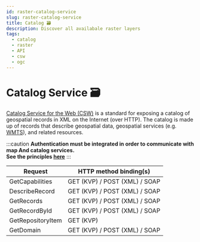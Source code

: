 ```yaml
---
id: raster-catalog-service
slug: raster-catalog-service
title: Catalog 🗃️
description: Discover all availabale raster layers
tags:
  - catalog
  - raster
  - API
  - csw
  - ogc
---
```


# Catalog Service 🗃️
 [Catalog Service for the Web (CSW)](/docs/ogc/protocols/ogc-csw/ogc-csw) is a standard for exposing a catalog of geospatial records in XML on the Internet (over HTTP). The catalog is made up of records that describe geospatial data, geospatial services (e.g. [WMTS](/docs/ogc/protocols/ogc-wmts)), and related resources.

:::caution
**Authentication must be integrated in order to communicate with map And catalog services.**<br/>
**See the principles [here](/docs/MapColonies/authentication)**
:::

| **Request** | **HTTP method binding(s)** |
| ----------- | ----------- |
| GetCapabilities | GET (KVP) / POST (XML) / SOAP |
| DescribeRecord | GET (KVP) / POST (XML) / SOAP |
| GetRecords | GET (KVP) / POST (XML) / SOAP |
| GetRecordById | GET (KVP) / POST (XML) / SOAP |
| GetRepositoryItem | GET (KVP) |
| GetDomain | GET (KVP) / POST (XML) / SOAP |


